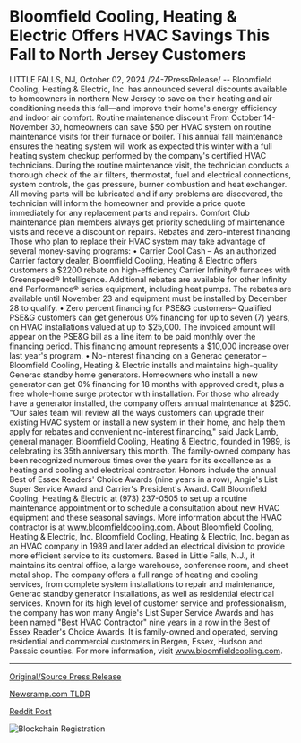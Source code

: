 # Bloomfield Cooling, Heating & Electric Offers HVAC Savings This Fall to North Jersey Customers

LITTLE FALLS, NJ, October 02, 2024 /24-7PressRelease/ -- Bloomfield Cooling, Heating & Electric, Inc. has announced several discounts available to homeowners in northern New Jersey to save on their heating and air conditioning needs this fall—and improve their home's energy efficiency and indoor air comfort.   Routine maintenance discount From October 14-November 30, homeowners can save $50 per HVAC system on routine maintenance visits for their furnace or boiler. This annual fall maintenance ensures the heating system will work as expected this winter with a full heating system checkup performed by the company's certified HVAC technicians.   During the routine maintenance visit, the technician conducts a thorough check of the air filters, thermostat, fuel and electrical connections, system controls, the gas pressure, burner combustion and heat exchanger. All moving parts will be lubricated and if any problems are discovered, the technician will inform the homeowner and provide a price quote immediately for any replacement parts and repairs. Comfort Club maintenance plan members always get priority scheduling of maintenance visits and receive a discount on repairs.   Rebates and zero-interest financing Those who plan to replace their HVAC system may take advantage of several money-saving programs: •	Carrier Cool Cash – As an authorized Carrier factory dealer, Bloomfield Cooling, Heating & Electric offers customers a $2200 rebate on high-efficiency Carrier Infinity® furnaces with Greenspeed® Intelligence. Additional rebates are available for other Infinity and Performance® series equipment, including heat pumps. The rebates are available until November 23 and equipment must be installed by December 28 to qualify. •	Zero percent financing for PSE&G customers– Qualified PSE&G customers can get generous 0% financing for up to seven (7) years, on HVAC installations valued at up to $25,000. The invoiced amount will appear on the PSE&G bill as a line item to be paid monthly over the financing period. This financing amount represents a $10,000 increase over last year's program. •	No-interest financing on a Generac generator – Bloomfield Cooling, Heating & Electric installs and maintains high-quality Generac standby home generators. Homeowners who install a new generator can get 0% financing for 18 months with approved credit, plus a free whole-home surge protector with installation. For those who already have a generator installed, the company offers annual maintenance at $250.  "Our sales team will review all the ways customers can upgrade their existing HVAC system or install a new system in their home, and help them apply for rebates and convenient no-interest financing," said Jack Lamb, general manager.   Bloomfield Cooling, Heating & Electric, founded in 1989, is celebrating its 35th anniversary this month. The family-owned company has been recognized numerous times over the years for its excellence as a heating and cooling and electrical contractor. Honors include the annual Best of Essex Readers' Choice Awards (nine years in a row), Angie's List Super Service Award and Carrier's President's Award.   Call Bloomfield Cooling, Heating & Electric at (973) 237-0505 to set up a routine maintenance appointment or to schedule a consultation about new HVAC equipment and these seasonal savings. More information about the HVAC contractor is at www.bloomfieldcooling.com.  About Bloomfield Cooling, Heating & Electric, Inc.  Bloomfield Cooling, Heating & Electric, Inc. began as an HVAC company in 1989 and later added an electrical division to provide more efficient service to its customers. Based in Little Falls, N.J., it maintains its central office, a large warehouse, conference room, and sheet metal shop. The company offers a full range of heating and cooling services, from complete system installations to repair and maintenance, Generac standby generator installations, as well as residential electrical services. Known for its high level of customer service and professionalism, the company has won many Angie's List Super Service Awards and has been named "Best HVAC Contractor" nine years in a row in the Best of Essex Reader's Choice Awards. It is family-owned and operated, serving residential and commercial customers in Bergen, Essex, Hudson and Passaic counties. For more information, visit www.bloomfieldcooling.com. 

---

[Original/Source Press Release](https://www.24-7pressrelease.com/press-release/514869/bloomfield-cooling-heating-electric-offers-hvac-savings-this-fall-to-north-jersey-customers)
                    

[Newsramp.com TLDR](https://newsramp.com/curated-news/bloomfield-cooling-heating-electric-inc-offers-seasonal-savings-on-hvac-maintenance-and-replacements-in-northern-new-jersey/11ac782bc4407f170cbc7ea62c9d64dc) 

 



[Reddit Post](https://www.reddit.com/r/Energy_Climate_News/comments/1fuh3qe/bloomfield_cooling_heating_electric_inc_offers/) 



![Blockchain Registration](https://cdn.newsramp.app/24-7PressRelease/qrcode/2410/2/pitapicoQaUM.webp)